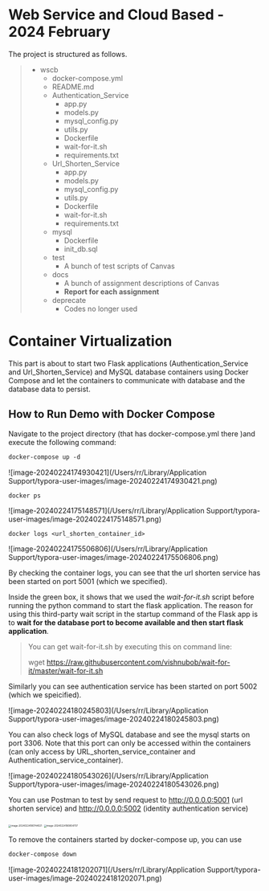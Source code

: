 # Web Service and Cloud Based - 2024 February
The project is structured as follows. 

> - wscb
>   - docker-compose.yml
>   - README.md
>   - Authentication_Service
>       - app.py
>       - models.py
>       - mysql_config.py
>       - utils.py
>       - Dockerfile
>       - wait-for-it.sh
>       - requirements.txt
>   - Url_Shorten_Service
>       - app.py
>       - models.py
>       - mysql_config.py
>       - utils.py
>       - Dockerfile
>       - wait-for-it.sh
>       - requirements.txt
>   - mysql
>     - Dockerfile
>     - init_db.sql
>   - test
>     - A bunch of test scripts of Canvas
>   - docs
>     - A bunch of assignment descriptions of Canvas
>     - **Report for each assignment**
>   - deprecate
>     - Codes no longer used


#  Container Virtualization

This part is about to start two Flask applications (Authentication_Service and Url_Shorten_Service) and MySQL database containers using Docker Compose and let the containers to communicate with database and the database data to persist.

## How to Run Demo with Docker Compose

 Navigate to the project directory (that has docker-compose.yml there )and execute the following command:

```dockerfile
docker-compose up -d
```

![image-20240224174930421](/Users/rr/Library/Application Support/typora-user-images/image-20240224174930421.png)

```dockerfile
docker ps
```

![image-20240224175148571](/Users/rr/Library/Application Support/typora-user-images/image-20240224175148571.png)

```
docker logs <url_shorten_container_id>
```

![image-20240224175506806](/Users/rr/Library/Application Support/typora-user-images/image-20240224175506806.png)

By checking the container logs, you can see that the url shorten service has been started on port 5001 (which we specified). 

Inside the green box, it shows that we used the *wait-for-it.sh* script before running the python command to start the flask application. The reason for using this third-party wait script in the startup command of the Flask app is to **wait for the database port to become available and then start flask application**.

> You can get wait-for-it.sh by executing this on command line:
>
> wget https://raw.githubusercontent.com/vishnubob/wait-for-it/master/wait-for-it.sh

Similarly you can see authentication service has been started on port 5002 (which we speicified).

![image-20240224180245803](/Users/rr/Library/Application Support/typora-user-images/image-20240224180245803.png)

You can also check logs of MySQL database and see the mysql starts on port 3306. Note that this port can only be accessed within the containers (can only access by URL_shorten_service_container and Authentication_service_container).

![image-20240224180543026](/Users/rr/Library/Application Support/typora-user-images/image-20240224180543026.png)

You can use Postman to test by send request to http://0.0.0.0:5001 (url shorten service) and http://0.0.0.0:5002 (identity authentication service)

<img src="/Users/rr/Library/Application Support/typora-user-images/image-20240224180744021.png" alt="image-20240224180744021" style="zoom: 33%;" />

<img src="/Users/rr/Library/Application Support/typora-user-images/image-20240224180854707.png" alt="image-20240224180854707" style="zoom: 33%;" />

To remove the containers started by docker-compose up, you can use

```dockerfile
docker-compose down
```

![image-20240224181202071](/Users/rr/Library/Application Support/typora-user-images/image-20240224181202071.png)

